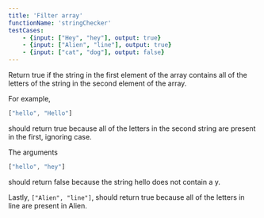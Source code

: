```yaml
---
title: 'Filter array'
functionName: 'stringChecker'
testCases:
    - {input: ["Hey", "hey"], output: true}
    - {input: ["Alien", "line"], output: true}
    - {input: ["cat", "dog"], output: false}
---
```



Return true if the string in the first element of the array contains all of the letters of the string in the second element of the array.

For example, 
```js
["hello", "Hello"]
``` 
should return true because all of the letters in the second string are present in the first, ignoring case.

The arguments 
```js
["hello", "hey"]
``` 
should return false because the string hello does not contain a y.

Lastly, `["Alien", "line"]`, should return true because all of the letters in line are present in Alien.